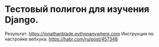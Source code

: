 # Тестовый полигон для изучения Django.
Результат: https://jonathanblade.pythonanywhere.com
Инструкция по настройке вебхука: https://habr.com/ru/post/457348